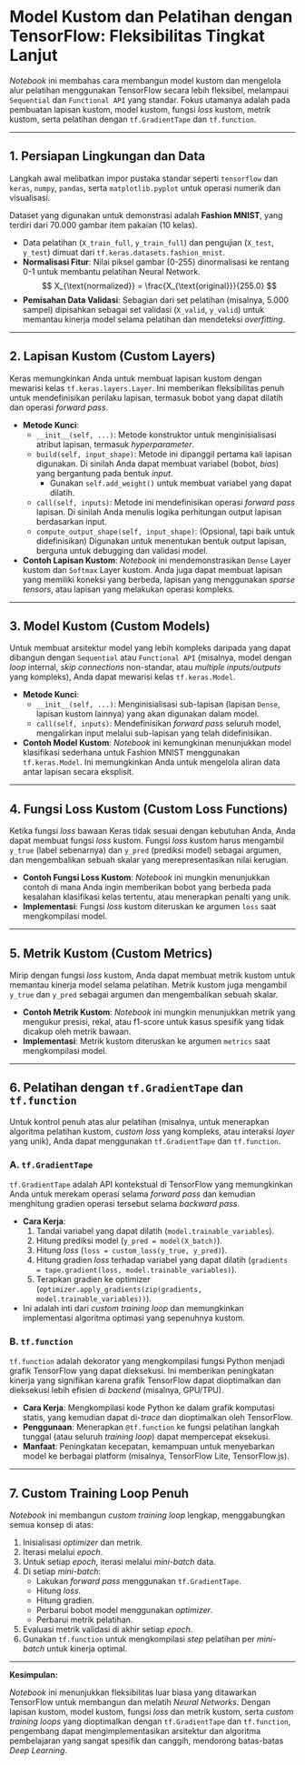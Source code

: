 # Model Kustom dan Pelatihan dengan TensorFlow: Fleksibilitas Tingkat Lanjut

*Notebook* ini membahas cara membangun model kustom dan mengelola alur pelatihan menggunakan TensorFlow secara lebih fleksibel, melampaui `Sequential` dan `Functional API` yang standar. Fokus utamanya adalah pada pembuatan lapisan kustom, model kustom, fungsi *loss* kustom, metrik kustom, serta pelatihan dengan `tf.GradientTape` dan `tf.function`.

---

## 1. Persiapan Lingkungan dan Data

Langkah awal melibatkan impor pustaka standar seperti `tensorflow` dan `keras`, `numpy`, `pandas`, serta `matplotlib.pyplot` untuk operasi numerik dan visualisasi.

Dataset yang digunakan untuk demonstrasi adalah **Fashion MNIST**, yang terdiri dari 70.000 gambar item pakaian (10 kelas).
* Data pelatihan (`X_train_full`, `y_train_full`) dan pengujian (`X_test`, `y_test`) dimuat dari `tf.keras.datasets.fashion_mnist`.
* **Normalisasi Fitur**: Nilai piksel gambar (0-255) dinormalisasi ke rentang 0-1 untuk membantu pelatihan Neural Network.
  $$
  X_{\text{normalized}} = \frac{X_{\text{original}}}{255.0}
  $$
* **Pemisahan Data Validasi**: Sebagian dari set pelatihan (misalnya, 5.000 sampel) dipisahkan sebagai set validasi (`X_valid`, `y_valid`) untuk memantau kinerja model selama pelatihan dan mendeteksi *overfitting*.

---

## 2. Lapisan Kustom (Custom Layers)

Keras memungkinkan Anda untuk membuat lapisan kustom dengan mewarisi kelas `tf.keras.layers.Layer`. Ini memberikan fleksibilitas penuh untuk mendefinisikan perilaku lapisan, termasuk bobot yang dapat dilatih dan operasi *forward pass*.

* **Metode Kunci**:
    * `__init__(self, ...)`: Metode konstruktor untuk menginisialisasi atribut lapisan, termasuk *hyperparameter*.
    * `build(self, input_shape)`: Metode ini dipanggil pertama kali lapisan digunakan. Di sinilah Anda dapat membuat variabel (bobot, *bias*) yang bergantung pada bentuk *input*.
        * Gunakan `self.add_weight()` untuk membuat variabel yang dapat dilatih.
    * `call(self, inputs)`: Metode ini mendefinisikan operasi *forward pass* lapisan. Di sinilah Anda menulis logika perhitungan output lapisan berdasarkan input.
    * `compute_output_shape(self, input_shape)`: (Opsional, tapi baik untuk didefinisikan) Digunakan untuk menentukan bentuk output lapisan, berguna untuk debugging dan validasi model.
* **Contoh Lapisan Kustom**: *Notebook* ini mendemonstrasikan `Dense` Layer kustom dan `Softmax` Layer kustom. Anda juga dapat membuat lapisan yang memiliki koneksi yang berbeda, lapisan yang menggunakan *sparse tensors*, atau lapisan yang melakukan operasi kompleks.

---

## 3. Model Kustom (Custom Models)

Untuk membuat arsitektur model yang lebih kompleks daripada yang dapat dibangun dengan `Sequential` atau `Functional API` (misalnya, model dengan *loop* internal, *skip connections* non-standar, atau *multiple inputs/outputs* yang kompleks), Anda dapat mewarisi kelas `tf.keras.Model`.

* **Metode Kunci**:
    * `__init__(self, ...)`: Menginisialisasi sub-lapisan (lapisan `Dense`, lapisan kustom lainnya) yang akan digunakan dalam model.
    * `call(self, inputs)`: Mendefinisikan *forward pass* seluruh model, mengalirkan input melalui sub-lapisan yang telah didefinisikan.
* **Contoh Model Kustom**: *Notebook* ini kemungkinan menunjukkan model klasifikasi sederhana untuk Fashion MNIST menggunakan `tf.keras.Model`. Ini memungkinkan Anda untuk mengelola aliran data antar lapisan secara eksplisit.

---

## 4. Fungsi Loss Kustom (Custom Loss Functions)

Ketika fungsi *loss* bawaan Keras tidak sesuai dengan kebutuhan Anda, Anda dapat membuat fungsi *loss* kustom. Fungsi *loss* kustom harus mengambil `y_true` (label sebenarnya) dan `y_pred` (prediksi model) sebagai argumen, dan mengembalikan sebuah skalar yang merepresentasikan nilai kerugian.

* **Contoh Fungsi Loss Kustom**: *Notebook* ini mungkin menunjukkan contoh di mana Anda ingin memberikan bobot yang berbeda pada kesalahan klasifikasi kelas tertentu, atau menerapkan penalti yang unik.
* **Implementasi**: Fungsi *loss* kustom diteruskan ke argumen `loss` saat mengkompilasi model.

---

## 5. Metrik Kustom (Custom Metrics)

Mirip dengan fungsi *loss* kustom, Anda dapat membuat metrik kustom untuk memantau kinerja model selama pelatihan. Metrik kustom juga mengambil `y_true` dan `y_pred` sebagai argumen dan mengembalikan sebuah skalar.

* **Contoh Metrik Kustom**: *Notebook* ini mungkin menunjukkan metrik yang mengukur presisi, rekal, atau f1-score untuk kasus spesifik yang tidak dicakup oleh metrik bawaan.
* **Implementasi**: Metrik kustom diteruskan ke argumen `metrics` saat mengkompilasi model.

---

## 6. Pelatihan dengan `tf.GradientTape` dan `tf.function`

Untuk kontrol penuh atas alur pelatihan (misalnya, untuk menerapkan algoritma pelatihan kustom, *custom loss* yang kompleks, atau interaksi *layer* yang unik), Anda dapat menggunakan `tf.GradientTape` dan `tf.function`.

### A. `tf.GradientTape`

`tf.GradientTape` adalah API kontekstual di TensorFlow yang memungkinkan Anda untuk merekam operasi selama *forward pass* dan kemudian menghitung gradien operasi tersebut selama *backward pass*.

* **Cara Kerja**:
    1.  Tandai variabel yang dapat dilatih (`model.trainable_variables`).
    2.  Hitung prediksi model (`y_pred = model(X_batch)`).
    3.  Hitung *loss* (`loss = custom_loss(y_true, y_pred)`).
    4.  Hitung gradien *loss* terhadap variabel yang dapat dilatih (`gradients = tape.gradient(loss, model.trainable_variables)`).
    5.  Terapkan gradien ke optimizer (`optimizer.apply_gradients(zip(gradients, model.trainable_variables))`).
* Ini adalah inti dari *custom training loop* dan memungkinkan implementasi algoritma optimasi yang sepenuhnya kustom.

### B. `tf.function`

`tf.function` adalah dekorator yang mengkompilasi fungsi Python menjadi grafik TensorFlow yang dapat dieksekusi. Ini memberikan peningkatan kinerja yang signifikan karena grafik TensorFlow dapat dioptimalkan dan dieksekusi lebih efisien di *backend* (misalnya, GPU/TPU).

* **Cara Kerja**: Mengkompilasi kode Python ke dalam grafik komputasi statis, yang kemudian dapat di-*trace* dan dioptimalkan oleh TensorFlow.
* **Penggunaan**: Menerapkan `@tf.function` ke fungsi pelatihan langkah tunggal (atau seluruh *training loop*) dapat mempercepat eksekusi.
* **Manfaat**: Peningkatan kecepatan, kemampuan untuk menyebarkan model ke berbagai platform (misalnya, TensorFlow Lite, TensorFlow.js).

---

## 7. Custom Training Loop Penuh

*Notebook* ini membangun *custom training loop* lengkap, menggabungkan semua konsep di atas:
1.  Inisialisasi *optimizer* dan metrik.
2.  Iterasi melalui *epoch*.
3.  Untuk setiap *epoch*, iterasi melalui *mini-batch* data.
4.  Di setiap *mini-batch*:
    * Lakukan *forward pass* menggunakan `tf.GradientTape`.
    * Hitung *loss*.
    * Hitung gradien.
    * Perbarui bobot model menggunakan *optimizer*.
    * Perbarui metrik pelatihan.
5.  Evaluasi metrik validasi di akhir setiap *epoch*.
6.  Gunakan `tf.function` untuk mengkompilasi *step* pelatihan per *mini-batch* untuk kinerja optimal.

---

**Kesimpulan:**

*Notebook* ini menunjukkan fleksibilitas luar biasa yang ditawarkan TensorFlow untuk membangun dan melatih *Neural Networks*. Dengan lapisan kustom, model kustom, fungsi *loss* dan metrik kustom, serta *custom training loops* yang dioptimalkan dengan `tf.GradientTape` dan `tf.function`, pengembang dapat mengimplementasikan arsitektur dan algoritma pembelajaran yang sangat spesifik dan canggih, mendorong batas-batas *Deep Learning*.
